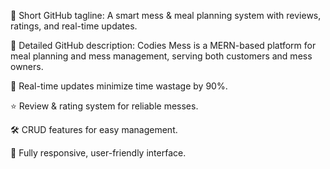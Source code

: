 🔹 Short GitHub tagline:
A smart mess & meal planning system with reviews, ratings, and real-time updates.

🔹 Detailed GitHub description:
Codies Mess is a MERN-based platform for meal planning and mess management, serving both customers and mess owners.

🍴 Real-time updates minimize time wastage by 90%.

⭐ Review & rating system for reliable messes.

🛠️ CRUD features for easy management.

📱 Fully responsive, user-friendly interface.
